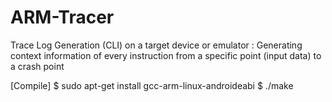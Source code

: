 # ARM-Tracer
Trace Log Generation (CLI) on a target device or emulator : Generating context information of every instruction from a specific point (input data) to a crash point


[Compile]
$ sudo apt-get install gcc-arm-linux-androideabi
$ ./make
